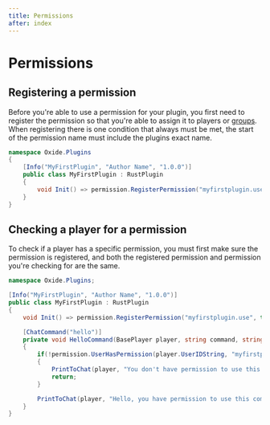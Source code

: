 ```yaml
---
title: Permissions
after: index
---
```


# Permissions

## Registering a permission

Before you're able to use a permission for your plugin, you first need to register the permission so that you're able to assign it to players or <a href="/glossary#groups" class="glossary-term">groups</a>. When registering there is one condition that always must be met, the start of the permission name must include the plugins exact name.

```csharp
namespace Oxide.Plugins
{
    [Info("MyFirstPlugin", "Author Name", "1.0.0")]
    public class MyFirstPlugin : RustPlugin
    {
        void Init() => permission.RegisterPermission("myfirstplugin.use", this);
    }
}
```

## Checking a player for a permission

To check if a player has a specific permission, you must first make sure the permission is registered, and both the registered permission and permission you're checking for are the same.

```csharp
namespace Oxide.Plugins;

[Info("MyFirstPlugin", "Author Name", "1.0.0")]
public class MyFirstPlugin : RustPlugin
{
    void Init() => permission.RegisterPermission("myfirstplugin.use", this);

    [ChatCommand("hello")]
    private void HelloCommand(BasePlayer player, string command, string[] args)
    {
        if(!permission.UserHasPermission(player.UserIDString, "myfirstplugin.use"))
        {
            PrintToChat(player, "You don't have permission to use this command!");
            return;
        }

        PrintToChat(player, "Hello, you have permission to use this command!");
    }
}
```
